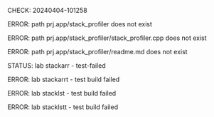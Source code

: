 CHECK: 20240404-101258
ERROR: path prj.app/stack_profiler does not exist
ERROR: path prj.app/stack_profiler/stack_profiler.cpp does not exist
ERROR: path prj.app/stack_profiler/readme.md does not exist
STATUS: lab stackarr - test-failed
ERROR: lab stackarrt - test build failed
ERROR: lab stacklst - test build failed
ERROR: lab stacklstt - test build failed
